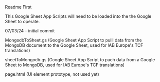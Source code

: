 Readme First

This Google Sheet App Scripts will need to be loaded into the the Google Sheet to operate.

07/03/24 - initial commit

MongodbToSheet.gs (Google Sheet App Script to pulll data from the MongoDB document to the Google Sheet, used for IAB Europe's TCF translations)

sheetToMongodb.gs (Google Sheet App Script to puch data from a Google Sheet to MongoDB, used for IAB Europe's TCF translations)

page.html (UI element prototype, not used yet)


